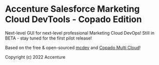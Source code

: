 # Accenture Salesforce Marketing Cloud DevTools - Copado Edition

Next-level GUI for next-level professional Marketing Cloud DevOps!
Still in BETA - stay tuned for the first pilot release!

Based on the free & open-sourced [mcdev](https://github.com/Accenture/sfmc-devtools) and [Copado Multi Cloud](https://www.copado.com/)!

Copyright (c) 2022 Accenture
